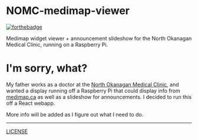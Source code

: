 # NOMC-medimap-viewer

[![forthebadge](http://forthebadge.com/images/badges/gluten-free.svg)](http://forthebadge.com)

Medimap widget viewer + announcement slideshow for the North Okanagan Medical Clinic, running on a Raspberry Pi.

# I'm sorry, what?
My father works as a doctor at the [North Okanagan Medical Clinic](http://www.health-local.com/biz/walk-in-clinics/vernon/british-columbia/north-okanagan-medical-clinic/), and wanted a display running off a Raspberry Pi that could display info from [medimap.ca](https://medimap.ca) as well as a slideshow for announcements. I decided to run this off a React webapp.

More info will be added as I figure out what I need to do.

---
[LICENSE](./LICENSE)
